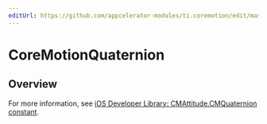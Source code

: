 ```yaml
---
editUrl: https://github.com/appcelerator-modules/ti.coremotion/edit/master/apidoc/CoreMotion.yml
---
```

# CoreMotionQuaternion

<TypeHeader/>

## Overview

For more information, see
[iOS Developer Library: CMAttitude.CMQuaternion constant](https://developer.apple.com/library/ios/documentation/CoreMotion/Reference/CMAttitude_Class/Reference/Reference.html#//apple_ref/c/tdef/CMQuaternion).

<ApiDocs/>
